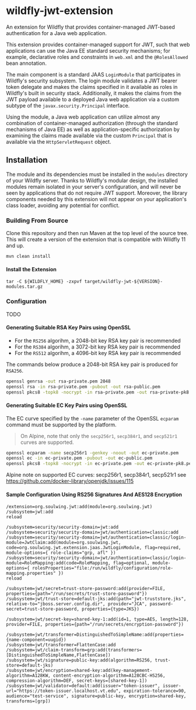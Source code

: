 wildfly-jwt-extension
=====================

An extension for Wildfly that provides container-managed JWT-based
authentication for a Java web application.

This extension provides container-managed support for JWT, such that web 
applications can use the Java EE standard security mechanisms; for example, 
declarative roles and constraints in `web.xml` and the `@RolesAllowed` bean
annotation. 

The main component is a standard JAAS `LoginModule` that participates in 
Wildfly's security subsystem.  The login module validates a JWT bearer token 
delegate and makes the claims specified in it available as roles in Wildfly's 
built in security stack. Additionally, it makes the claims from the JWT payload
available to a deployed Java web application via a custom subtype of the
`javax.security.Principal` interface.

Using the module, a Java web application can utilize almost any combination
of container-managed authorization (through the standard mechanisms of
Java EE) as well as application-specific authorization by examining the 
claims made available via the custom `Principal` that is available via
the `HttpServletRequest` object.

Installation
------------

The module and its dependencies must be installed in the `modules` directory 
of your Wildfly server.  Thanks to Wildfly's modular design, the installed 
modules remain isolated in your server's configuration, and will never be seen 
by applications that do not require JWT support.  Moreover, the library
components needed by this extension will not appear on your 
application's class loader, avoiding any potential for conflict.

### Building From Source

Clone this repository and then run Maven at the top level of the source tree.
This will create a version of the extension that is compatible with Wildfly 11 and up.

```
mvn clean install
```

#### Install the Extension
```
tar -C ${WILDFLY_HOME} -zxpvf target/wildfly-jwt-${VERSION}-modules.tar.gz
```

### Configuration

TODO

#### Generating Suitable RSA Key Pairs using OpenSSL

* For the `RS256` algorihm, a 2048-bit key RSA key pair is recommended
* For the `RS384` algorihm, a 3072-bit key RSA key pair is recommended
* For the `RS512` algorihm, a 4096-bit key RSA key pair is recommended

The commands below produce a 2048-bit RSA key pair is produced for `RSA256`.

```bash
openssl genrsa -out rsa-private.pem 2048
openssl rsa -in rsa-private.pem -pubout -out rsa-public.pem
openssl pkcs8 -topk8 -nocrypt -in rsa-private.pem -out rsa-private-pk8.pem  
```

#### Generating Suitable EC Key Pairs using OpenSSL

The EC curve specified by the `-name` parameter of the OpenSSL `ecparam`
command must be supported by the platform.

> On Alpine, note that only the `secp256r1`, `secp384r1`, and `secp521r1`
> curves are supported.
 
```bash
openssl ecparam -name secp256r1 -genkey -noout -out ec-private.pem
openssl ec -in ec-private.pem -pubout -out ec-public.pem
openssl pkcs8 -topk8 -nocrypt -in ec-private.pem -out ec-private-pk8.pem  
```

Alpine note on supported EC curves: secp256r1, secp384r1, secp521r1
see https://github.com/docker-library/openjdk/issues/115

#### Sample Configuration Using RS256 Signatures And AES128 Encryption

```
/extension=org.soulwing.jwt:add(module=org.soulwing.jwt)
/subsystem=jwt:add
reload

/subsystem=security/security-domain=jwt:add
/subsystem=security/security-domain=jwt/authentication=classic:add
/subsystem=security/security-domain=jwt/authentication=classic/login-module=JwtClaim:add(module=org.soulwing.jwt, code=org.soulwing.jwt.extension.jaas.JwtLoginModule, flag=required, module-options={ role-claims="grp, afl" })
/subsystem=security/security-domain=jwt/authentication=classic/login-module=RoleMapping:add(code=RoleMapping, flag=optional, module-options={ rolesProperties="file:/run/wildfly/configuration/role-mapping.properties" })
reload

/subsystem=jwt/secret=trust-store-password:add(provider=FILE, properties={path="/run/secrets/trust-store-password"})
/subsystem=jwt/trust-store=default-jks:add(path="jwt-truststore.jks", relative-to="jboss.server.config.dir", provider="JCA", password-secret=trust-store-password, properties={type=JKS})

/subsystem=jwt/secret-key=shared-key-1:add(id=1, type=AES, length=128, provider=FILE, properties={path="/run/secrets/encryption-password"})

/subsystem=jwt/transformer=DistinguishedToSimpleName:add(properties={name-component=uugid})
/subsystem=jwt/transformer=FlattenCase:add
/subsystem=jwt/claim-transform=grp:add(transformers=[DistinguishedToSimpleName,FlattenCase])
/subsystem=jwt/signature=public-key:add(algorithm=RS256, trust-store=default-jks)
/subsystem=jwt/encryption=shared-key:add(key-management-algorithm=A128KW, content-encryption-algorithm=A128CBC-HS256, compression-algorithm=DEF, secret-keys=[shared-key-1])
/subsystem=jwt/validator=default:add(issuer="token-issuer", issuer-url="https://token-issuer.localhost.vt.edu", expiration-tolerance=90, audience="test-service", signature=public-key, encryption=shared-key, transforms=[grp])

```
